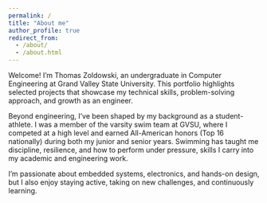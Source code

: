 ```yaml
---
permalink: /
title: "About me"
author_profile: true
redirect_from: 
  - /about/
  - /about.html
---
```



Welcome! I’m Thomas Zoldowski, an undergraduate in Computer Engineering at Grand Valley State University. This portfolio highlights selected projects that showcase my technical skills, problem-solving approach, and growth as an engineer.

Beyond engineering, I’ve been shaped by my background as a student-athlete. I was a member of the varsity swim team at GVSU, where I competed at a high level and earned All-American honors (Top 16 nationally) during both my junior and senior years. Swimming has taught me discipline, resilience, and how to perform under pressure, skills I carry into my academic and engineering work.

I’m passionate about embedded systems, electronics, and hands-on design, but I also enjoy staying active, taking on new challenges, and continuously learning.

